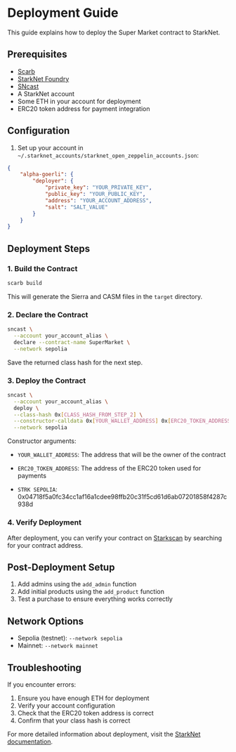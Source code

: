 # Deployment Guide

This guide explains how to deploy the Super Market contract to StarkNet.

## Prerequisites

- [Scarb](https://docs.swmansion.com/scarb/download)
- [StarkNet Foundry](https://foundry-rs.github.io/starknet-foundry/getting-started/installation.html)
- [SNcast](https://book.starknet.io/chapter_4/sncast.html)
- A StarkNet account
- Some ETH in your account for deployment
- ERC20 token address for payment integration

## Configuration

1. Set up your account in `~/.starknet_accounts/starknet_open_zeppelin_accounts.json`:

```json
{
	"alpha-goerli": {
		"deployer": {
			"private_key": "YOUR_PRIVATE_KEY",
			"public_key": "YOUR_PUBLIC_KEY",
			"address": "YOUR_ACCOUNT_ADDRESS",
			"salt": "SALT_VALUE"
		}
	}
}
```

## Deployment Steps

### 1. Build the Contract

```bash
scarb build
```

This will generate the Sierra and CASM files in the `target` directory.

### 2. Declare the Contract

```bash
sncast \
  --account your_account_alias \
  declare --contract-name SuperMarket \
  --network sepolia
```

Save the returned class hash for the next step.

### 3. Deploy the Contract

```bash
sncast \
  --account your_account_alias \
  deploy \
  --class-hash 0x[CLASS_HASH_FROM_STEP_2] \
  --constructor-calldata 0x[YOUR_WALLET_ADDRESS] 0x[ERC20_TOKEN_ADDRESS] \
  --network sepolia
```

Constructor arguments:

- `YOUR_WALLET_ADDRESS`: The address that will be the owner of the contract
- `ERC20_TOKEN_ADDRESS`: The address of the ERC20 token used for payments

- `STRK SEPOLIA`: 0x04718f5a0fc34cc1af16a1cdee98ffb20c31f5cd61d6ab07201858f4287c938d

### 4. Verify Deployment

After deployment, you can verify your contract on [Starkscan](https://sepolia.starkscan.co/) by searching for your contract address.

## Post-Deployment Setup

1. Add admins using the `add_admin` function
2. Add initial products using the `add_product` function
3. Test a purchase to ensure everything works correctly

## Network Options

- Sepolia (testnet): `--network sepolia`
- Mainnet: `--network mainnet`

## Troubleshooting

If you encounter errors:

1. Ensure you have enough ETH for deployment
2. Verify your account configuration
3. Check that the ERC20 token address is correct
4. Confirm that your class hash is correct

For more detailed information about deployment, visit the [StarkNet documentation](https://docs.starknet.io/documentation/).
